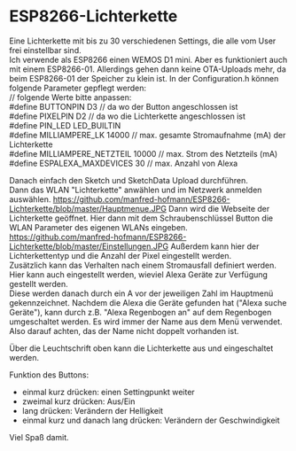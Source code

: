 # ESP8266-Lichterkette

Eine Lichterkette mit bis zu 30 verschiedenen Settings, die alle vom User frei einstellbar sind.  
Ich verwende als ESP8266 einen WEMOS D1 mini. Aber es funktioniert auch mit einem ESP8266-01.
Allerdings gehen dann keine OTA-Uploads mehr, da beim ESP8266-01 der Speicher zu klein ist.
In der Configuration.h können folgende Parameter gepflegt werden:  
// folgende Werte bitte anpassen:  
#define BUTTONPIN               D3  // da wo der Button angeschlossen ist  
#define PIXELPIN                D2  // da wo die Lichterkette angeschlossen ist  
#define PIN_LED        LED_BUILTIN  
#define MILLIAMPERE_LK       14000  // max. gesamte Stromaufnahme (mA) der Lichterkette  
#define MILLIAMPERE_NETZTEIL 10000  // max. Strom des Netzteils (mA)  
#define ESPALEXA_MAXDEVICES     30  // max. Anzahl von Alexa   
  
Danach einfach den Sketch und SketchData Upload durchführen.  
Dann das WLAN "Lichterkette" anwählen und im Netzwerk anmelden auswählen. 
https://github.com/manfred-hofmann/ESP8266-Lichterkette/blob/master/Hauptmenue.JPG
Dann wird die Webseite der Lichterkette geöffnet. Hier dann mit dem Schraubenschlüssel Button die WLAN Parameter des eigenen WLANs eingeben. 
https://github.com/manfred-hofmann/ESP8266-Lichterkette/blob/master/Einstellungen.JPG
Außerdem kann hier der Lichterkettentyp und die Anzahl der Pixel eingestellt werden.  
Zusätzlich kann das Verhalten nach einem Stromausfall definiert werden.  
Hier kann auch eingestellt werden, wieviel Alexa Geräte zur Verfügung gestellt werden.  
Diese werden danach durch ein A vor der jeweiligen Zahl im Hauptmenü gekennzeichnet.
Nachdem die Alexa die Geräte gefunden hat ("Alexa suche Geräte"), kann durch z.B. "Alexa Regenbogen an" auf dem Regenbogen umgeschaltet werden.
Es wird immer der Name aus dem Menü verwendet. Also darauf achten, das der Name nicht doppelt vorhanden ist.

Über die Leuchtschrift oben kann die Lichterkette aus und eingeschaltet werden.  

Funktion des Buttons:  
- einmal kurz drücken: einen Settingpunkt weiter  
- zweimal kurz drücken: Aus/Ein  
- lang drücken: Verändern der Helligkeit  
- einmal kurz und danach lang drücken: Verändern der Geschwindigkeit  

Viel Spaß damit.

